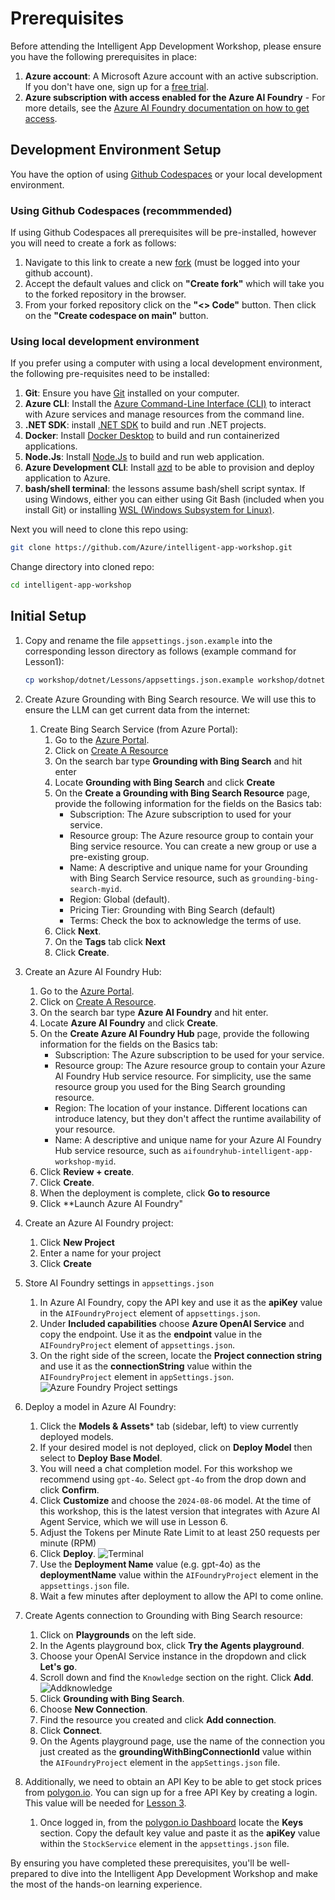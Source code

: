 # Prerequisites

Before attending the Intelligent App Development Workshop, please ensure you have the following prerequisites in place:

1. **Azure account**: A Microsoft Azure account with an active subscription. If you don't have one, sign up for a [free trial](https://azure.microsoft.com/en-us/free/).
1. **Azure subscription with access enabled for the Azure AI Foundry** - For more details, see the [Azure AI Foundry documentation on how to get access](https://learn.microsoft.com/en-us/azure/ai-studio/what-is-ai-studio#how-to-get-access). 

## Development Environment Setup

You have the option of using [Github Codespaces](https://docs.github.com/en/codespaces/getting-started/quickstart) or your local development environment.

### Using Github Codespaces (recommmended)

If using Github Codespaces all prerequisites will be pre-installed, however you will need to create a fork as follows:

1. Navigate to this link to create a new [fork](https://github.com/Azure/intelligent-app-workshop/fork) (must be logged into your github account).
1. Accept the default values and click on **"Create fork"** which will take you to the forked repository in the browser.
1. From your forked repository click on the **"<> Code"** button. Then click on the **"Create codespace on main"** button.

### Using local development environment

If you prefer using a computer with using a local development environment, the following pre-requisites need to be installed:

1. **Git**: Ensure you have [Git](https://git-scm.com/downloads) installed on your computer.
1. **Azure CLI**: Install the [Azure Command-Line Interface (CLI)](https://docs.microsoft.com/en-us/cli/azure/install-azure-cli) to interact with Azure services and manage resources from the command line.
1. **.NET SDK**: install [.NET SDK](https://dotnet.microsoft.com/en-us/download) to build and run .NET projects.
1. **Docker**: Install [Docker Desktop](https://www.docker.com/products/docker-desktop) to build and run containerized applications.
1. **Node.Js**: Install [Node.Js](https://nodejs.org/en/download/package-manager) to build and run web application.
1. **Azure Development CLI**: Install [azd](https://learn.microsoft.com/en-us/azure/developer/azure-developer-cli/install-azd) to be able to provision and deploy application to Azure.
1. **bash/shell terminal**: the lessons assume bash/shell script syntax. If using Windows, either you can either using Git Bash (included when you install Git) or installing [WSL (Windows Subsystem for Linux)](https://learn.microsoft.com/en-us/windows/wsl/install).

Next you will need to clone this repo using:

```bash
git clone https://github.com/Azure/intelligent-app-workshop.git
```

Change directory into cloned repo:

```bash
cd intelligent-app-workshop
```

## Initial Setup

1. Copy and rename the file `appsettings.json.example` into the corresponding lesson directory as follows (example command for Lesson1):

    ```bash
    cp workshop/dotnet/Lessons/appsettings.json.example workshop/dotnet/Lessons/Lesson1/appsettings.json
    ```

1. Create Azure Grounding with Bing Search resource. We will use this to ensure the LLM can get current data from the internet:

    1. Create Bing Search Service (from Azure Portal):
        1. Go to the [Azure Portal](https://portal.azure.com).
        1. Click on [Create A Resource](https://ms.portal.azure.com/#create/hub)
        1. On the search bar type **Grounding with Bing Search** and hit enter
        1. Locate **Grounding with Bing Search** and click **Create**
        1. On the **Create a Grounding with Bing Search Resource** page, provide the following information for the fields on the Basics tab:
            * Subscription: The Azure subscription to used for your service.
            * Resource group: The Azure resource group to contain your Bing service resource. You can create a new group or use a pre-existing group.
            * Name: A descriptive and unique name for your Grounding with Bing Search Service resource, such as `grounding-bing-search-myid`.
            * Region: Global (default).
            * Pricing Tier: Grounding with Bing Search (default)
            * Terms: Check the box to acknowledge the terms of use.
        1. Click **Next**.
        1. On the **Tags** tab click **Next**
        1. Click **Create**.

1. Create an Azure AI Foundry Hub:

    1. Go to the [Azure Portal](https://portal.azure.com).
    1. Click on [Create A Resource](https://ms.portal.azure.com/#create/hub).
    1. On the search bar type **Azure AI Foundry** and hit enter.
    1. Locate **Azure AI Foundry** and click **Create**.
    1. On the **Create Azure AI Foundry Hub** page, provide the following information for the fields on the Basics tab:
        * Subscription: The Azure subscription to be used for your service.
        * Resource group: The Azure resource group to contain your Azure AI Foundry Hub service resource. For simplicity, use the same resource group you used for the Bing Search grounding resource.
        * Region: The location of your instance. Different locations can introduce latency, but they don't affect the runtime availability of your resource.
        * Name: A descriptive and unique name for your Azure AI Foundry Hub service resource, such as `aifoundryhub-intelligent-app-workshop-myid`.
    1. Click **Review + create**.
    1. Click **Create**.
    1. When the deployment is complete, click **Go to resource**
    1. Click **Launch Azure AI Foundry"

1. Create an Azure AI Foundry project:

    1. Click **New Project**
    1. Enter a name for your project
    1. Click **Create**

1. Store AI Foundry settings in `appsettings.json`
    1. In Azure AI Foundry, copy the API key and use it as the **apiKey** value in the `AIFoundryProject` element of `appsettings.json`.
    1. Under **Included capabilities** choose **Azure OpenAI Service** and copy the endpoint. Use it as the **endpoint** value in the `AIFoundryProject` element of `appsettings.json`.
    1. On the right side of the screen, locate the **Project connection string** and use it as the **connectionString** value within the `AIFoundryProject` element in `appSettings.json`.
            ![Azure Foundry Project settings](./images/ai-foundry-project.jpg)

1. Deploy a model in Azure AI Foundry:

    1. Click the **Models & Assets*** tab (sidebar, left) to view currently deployed models.
    1. If your desired model is not deployed, click on **Deploy Model** then select to **Deploy Base Model**.
    1. You will need a chat completion model. For this workshop we recommend using `gpt-4o`. Select `gpt-4o` from the drop down and click **Confirm**.
    1. Click **Customize** and choose the `2024-08-06` model. At the time of this workshop, this is the latest version that integrates with Azure AI Agent Service, which we will use in Lesson 6.
    1. Adjust the Tokens per Minute Rate Limit to at least 250 requests per minute (RPM)
    1. Click **Deploy**.
        ![Terminal](./images/deploy-model.jpg)
    1. Use the **Deployment Name** value (e.g. gpt-4o) as the **deploymentName** value within the `AIFoundryProject` element in the `appsettings.json` file.
    1. Wait a few minutes after deployment to allow the API to come online.

1. Create Agents connection to Grounding with Bing Search resource:

    1. Click on **Playgrounds** on the left side.
    1. In the Agents playground box, click **Try the Agents playground**.
    1. Choose your OpenAI Service instance in the dropdown and click **Let's go**.
    1. Scroll down and find the `Knowledge` section on the right. Click **Add**.
        ![Addknowledge](./images/add-knowledge.jpg)    
    1. Click **Grounding with Bing Search**.
    1. Choose **New Connection**.
    1. Find the resource you created and click **Add connection**.
    1. Click **Connect**.
    1. On the Agents playground page, use the name of the connection you just created as the **groundingWithBingConnectionId** value within the `AIFoundryProject` element in the `appSettings.json` file.

1. Additionally, we need to obtain an API Key to be able to get stock prices from [polygon.io](https://polygon.io/dashboard/login). You can sign up for a free API Key by creating a login. This value will be needed for [Lesson 3](lesson3.md).
    1. Once logged in, from the [polygon.io Dashboard](https://polygon.io/dashboard) locate the **Keys** section. Copy the default key value and paste it as the **apiKey** value within the `StockService` element in the `appsettings.json` file.

By ensuring you have completed these prerequisites, you'll be well-prepared to dive into the Intelligent App Development Workshop and make the most of the hands-on learning experience.

